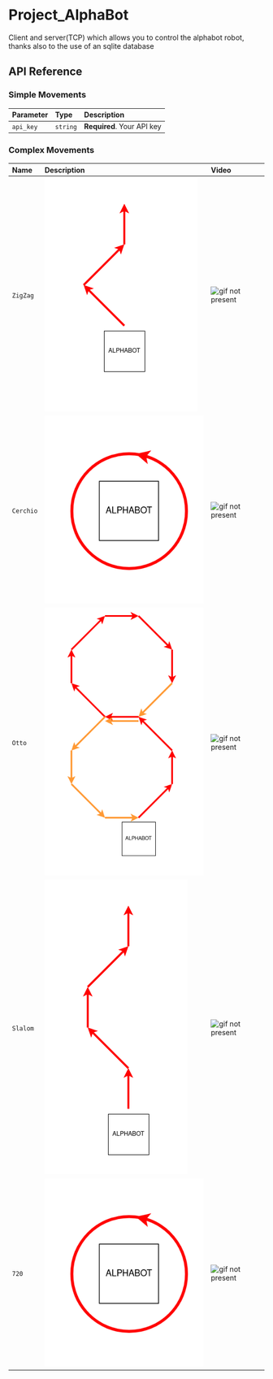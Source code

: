 # Project_AlphaBot
Client and server(TCP)  which allows you to control the alphabot robot, thanks also to the use of an sqlite database


## API Reference

### Simple Movements

| Parameter | Type     | Description                |
| :-------- | :------- | :------------------------- |
| `api_key` | `string` | **Required**. Your API key |

### Complex Movements

| Name        | Description                         | Video|
| :---------- | :---------------------------------- | :-------------------------------- |
| `ZigZag`    | ![ZiZag image](./img/ZigZag.png)    | ![gif not present](./img/ZigZag.gif) |
| `Cerchio`   | ![Cerchio image](./img/Cerchio.png) | ![gif not present](./img/CerchioZag.gif) |
| `Otto`      | ![Otto image](./img/Otto.png)       | ![gif not present](./img/Otto.gif) |
| `Slalom`    | ![Slalom image](./img/Slalom.png)   | ![gif not present](./img/Slalom.gif) |
| `720`       | ![720 image](./img/Cerchio.png)     | ![gif not present](./img/720.gif) |

